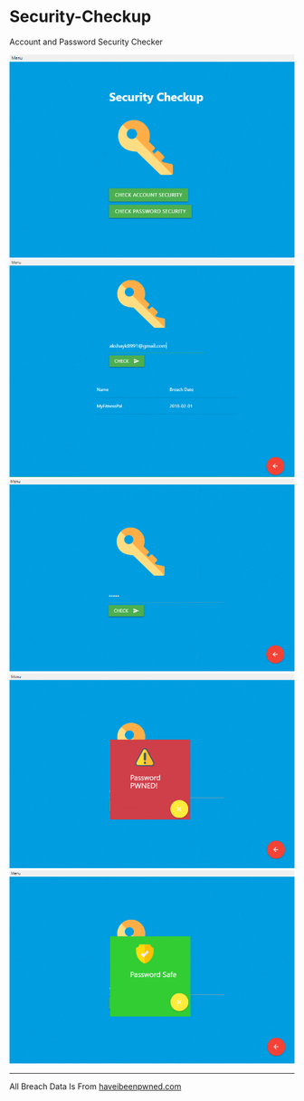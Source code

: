 # Security-Checkup
Account and Password Security Checker

![home screenshot](/assets/images/screenshots/home.PNG)
![account screenshot](/assets/images/screenshots/account.PNG)
![password screenshot](/assets/images/screenshots/password.PNG)
![pwned screenshot](/assets/images/screenshots/pwned.PNG)
![safe screenshot](/assets/images/screenshots/safe.PNG)

---

All Breach Data Is From [haveibeenpwned.com](https://haveibeenpwned.com)
